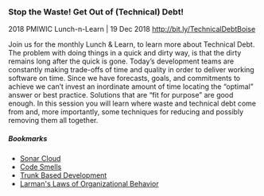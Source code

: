 ### Stop the Waste! Get Out of (Technical) Debt!
2018 PMIWIC Lunch-n-Learn | 19 Dec 2018
http://bit.ly/TechnicalDebtBoise

Join us for the monthly Lunch & Learn, to learn more about Technical Debt. The problem with doing things in a quick and dirty way, is that the dirty remains long after the quick is gone. Today’s development teams are constantly making trade-offs of time and quality in order to deliver working software on time. Since we have forecasts, goals, and commitments to achieve we can’t invest an inordinate amount of time locating the “optimal” answer or best practice. Solutions that are “fit for purpose” are good enough. In this session you will learn where waste and technical debt come from and, more importantly, some techniques for reducing and possibly removing them all together.

##### Bookmarks
- [Sonar Cloud](http://bit.ly/SonarCloud)
- [Code Smells](https://blog.codinghorror.com/code-smells)
- [Trunk Based Development](https://trunkbaseddevelopment.com)
- [Larman's Laws of Organizational Behavior](http://larmanslaws.org)
